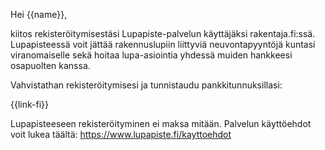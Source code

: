 Hei {{name}},

kiitos rekisteröitymisestäsi Lupapiste-palvelun käyttäjäksi rakentaja.fi:ssä. Lupapisteessä voit jättää rakennuslupiin liittyviä neuvontapyyntöjä kuntasi viranomaiselle sekä hoitaa lupa-asiointia yhdessä muiden hankkeesi osapuolten kanssa.

Vahvistathan rekisteröitymisesi ja tunnistaudu pankkitunnuksillasi:

{{link-fi}}

Lupapisteeseen rekisteröityminen ei maksa mitään. Palvelun käyttöehdot voit lukea täältä: https://www.lupapiste.fi/kayttoehdot
